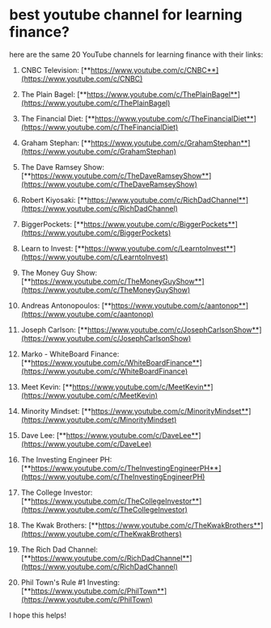 # best youtube channel for learning finance?

here are the same 20 YouTube channels for learning finance with their links:

1. CNBC Television: [**https://www.youtube.com/c/CNBC**](https://www.youtube.com/c/CNBC)
    
2. The Plain Bagel: [**https://www.youtube.com/c/ThePlainBagel**](https://www.youtube.com/c/ThePlainBagel)
    
3. The Financial Diet: [**https://www.youtube.com/c/TheFinancialDiet**](https://www.youtube.com/c/TheFinancialDiet)
    
4. Graham Stephan: [**https://www.youtube.com/c/GrahamStephan**](https://www.youtube.com/c/GrahamStephan)
    
5. The Dave Ramsey Show: [**https://www.youtube.com/c/TheDaveRamseyShow**](https://www.youtube.com/c/TheDaveRamseyShow)
    
6. Robert Kiyosaki: [**https://www.youtube.com/c/RichDadChannel**](https://www.youtube.com/c/RichDadChannel)
    
7. BiggerPockets: [**https://www.youtube.com/c/BiggerPockets**](https://www.youtube.com/c/BiggerPockets)
    
8. Learn to Invest: [**https://www.youtube.com/c/LearntoInvest**](https://www.youtube.com/c/LearntoInvest)
    
9. The Money Guy Show: [**https://www.youtube.com/c/TheMoneyGuyShow**](https://www.youtube.com/c/TheMoneyGuyShow)
    
10. Andreas Antonopoulos: [**https://www.youtube.com/c/aantonop**](https://www.youtube.com/c/aantonop)
    
11. Joseph Carlson: [**https://www.youtube.com/c/JosephCarlsonShow**](https://www.youtube.com/c/JosephCarlsonShow)
    
12. Marko - WhiteBoard Finance: [**https://www.youtube.com/c/WhiteBoardFinance**](https://www.youtube.com/c/WhiteBoardFinance)
    
13. Meet Kevin: [**https://www.youtube.com/c/MeetKevin**](https://www.youtube.com/c/MeetKevin)
    
14. Minority Mindset: [**https://www.youtube.com/c/MinorityMindset**](https://www.youtube.com/c/MinorityMindset)
    
15. Dave Lee: [**https://www.youtube.com/c/DaveLee**](https://www.youtube.com/c/DaveLee)
    
16. The Investing Engineer PH: [**https://www.youtube.com/c/TheInvestingEngineerPH**](https://www.youtube.com/c/TheInvestingEngineerPH)
    
17. The College Investor: [**https://www.youtube.com/c/TheCollegeInvestor**](https://www.youtube.com/c/TheCollegeInvestor)
    
18. The Kwak Brothers: [**https://www.youtube.com/c/TheKwakBrothers**](https://www.youtube.com/c/TheKwakBrothers)
    
19. The Rich Dad Channel: [**https://www.youtube.com/c/RichDadChannel**](https://www.youtube.com/c/RichDadChannel)
    
20. Phil Town's Rule #1 Investing: [**https://www.youtube.com/c/PhilTown**](https://www.youtube.com/c/PhilTown)
    

I hope this helps!